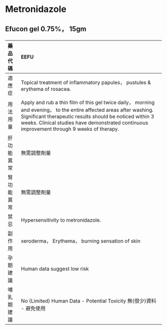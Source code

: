 # Metronidazole

## Efucon gel 0.75%， 15gm

##### 

| 藥品代碼   | EEFU                                                                                                                                                                                                                                                                          |
|:-----------|:------------------------------------------------------------------------------------------------------------------------------------------------------------------------------------------------------------------------------------------------------------------------------|
| 適應症     | Topical treatment of inflammatory papules， pustules & erythema of rosacea.                                                                                                                                                                                                   |
| 用法用量   | Apply and rub a thin film of this gel twice daily， morning and evening， to the entire affected areas after washing. Significant therapeutic results should be noticed within 3 weeks. Clinical studies have demonstrated continuous improvement through 9 weeks of therapy. |
| 肝功能異常 | 無需調整劑量                                                                                                                                                                                                                                                                  |
| 腎功能異常 | 無需調整劑量                                                                                                                                                                                                                                                                  |
| 禁忌       | Hypersensitivity to metronidazole.                                                                                                                                                                                                                                            |
| 副作用     | xeroderma， Erythema， burning sensation of skin                                                                                                                                                                                                                              |
| 孕期建議   | Human data suggest low risk                                                                                                                                                                                                                                                   |
| 哺乳期建議 | No (Limited) Human Data - Potential Toxicity 無(很少)資料 - 避免使用                                                                                                                                                                                                          |

